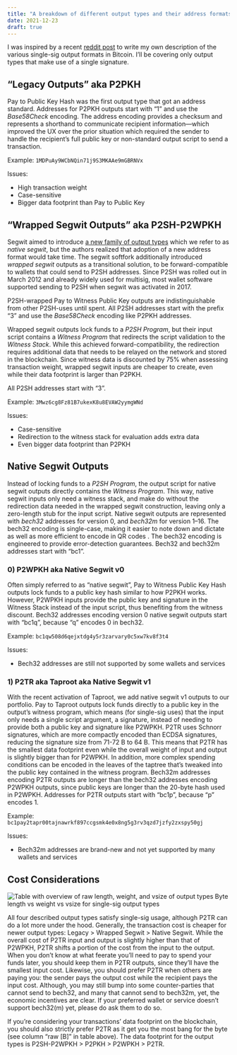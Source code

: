 ```yaml
---
title: "A breakdown of different output types and their address formats"
date: 2021-12-23
draft: true
---
```


I was inspired by a recent [reddit post](https://www.reddit.com/r/Bitcoin/comments/rjdao2/people_keep_asking_me_about_the_different_types/) to write my own description of the various single-sig output formats in Bitcoin. I’ll be covering only output types that make use of a single signature.

## “Legacy Outputs” aka P2PKH

Pay to Public Key Hash was the first output type that got an address standard. Addresses for P2PKH outputs start with “1” and use the *Base58Check* encoding. The address encoding provides a checksum and represents a shorthand to communicate recipient information—which improved the UX over the prior situation which required the sender to handle the recipient’s full public key or non-standard output script to send a transaction.

Example: `1MDPuAy9WCbNQin71j9S3MKAAe9mGBRNVx`

Issues:

- High transaction weight
- Case-sensitive
- Bigger data footprint than Pay to Public Key

## “Wrapped Segwit Outputs” aka P2SH-P2WPKH

Segwit aimed to introduce [a new family of output types](https://github.com/bitcoin/bips/blob/master/bip-0143.mediawiki) which we refer to as *native segwit*, but the authors realized that adoption of a new address format would take time. The segwit softfork additionally introduced *wrapped segwit* outputs as a transitional solution, to be forward-compatible to wallets that could send to P2SH addresses. Since P2SH was rolled out in March 2012 and already widely used for multisig, most wallet software supported sending to P2SH when segwit was activated in 2017.

P2SH-wrapped Pay to Witness Public Key outputs are indistinguishable from other P2SH-uses until spent. All P2SH addresses start with the prefix “3” and use the *Base58Check* encoding like P2PKH addresses.

Wrapped segwit outputs lock funds to a *P2SH Program*, but their input script contains a *Witness Program* that redirects the script validation to the *Witness Stack*. While this achieved forward-compatibility, the redirection requires additional data that needs to be relayed on the network and stored in the blockchain. Since witness data is discounted by 75% when assessing transaction weight, wrapped segwit inputs are cheaper to create, even while their data footprint is larger than P2PKH.

All P2SH addresses start with “3”.

Example: `3Mwz6cg8Fz81B7ukexK8u8EVAW2yymgWNd`

Issues:

- Case-sensitive
- Redirection to the witness stack for evaluation adds extra data
- Even bigger data footprint than P2PKH

## Native Segwit Outputs

Instead of locking funds to a *P2SH Program*, the output script for native segwit outputs directly contains the *Witness Program*. This way, native segwit inputs only need a witness stack, and make do without the redirection data needed in the wrapped segwit construction, leaving only a zero-length stub for the input script. Native segwit outputs are represented with *bech32* addresses for version 0, and *bech32m* for version 1–16. The bech32 encoding is single-case, making it easier to note down and dictate as well as more efficient to encode in QR codes . The bech32 encoding is engineered to provide error-detection guarantees. Bech32 and bech32m addresses start with “bc1”.

### 0) P2WPKH aka Native Segwit v0

Often simply referred to as “native segwit”, Pay to Witness Public Key Hash outputs lock funds to a public key hash similar to how P2PKH works. However, P2WPKH inputs provide the public key and signature in the Witness Stack instead of the input script, thus benefiting from the witness discount. Bech32 addresses encoding version 0 native segwit outputs start with “bc1q”, because “q” encodes 0 in bech32.

Example: `bc1qw508d6qejxtdg4y5r3zarvary0c5xw7kv8f3t4`

Issues:

- Bech32 addresses are still not supported by some wallets and services

### 1) P2TR aka Taproot aka Native Segwit v1

With the recent activation of Taproot, we add native segwit v1 outputs to our portfolio. Pay to Taproot outputs lock funds directly to a public key in the output’s witness program, which means (for single-sig uses) that the input only needs a single script argument, a signature, instead of needing to provide both a public key and signature like P2WPKH. P2TR uses Schnorr signatures, which are more compactly encoded than ECDSA signatures, reducing the signature size from 71-72 B to 64 B. This means that P2TR has the smallest data footprint even while the overall weight of input and output is slightly bigger than for P2WPKH. In addition, more complex spending conditions can be encoded in the leaves of the taptree that’s tweaked into the public key contained in the witness program. Bech32m addresses encoding P2TR outputs are longer than the bech32 addresses encoding P2WPKH outputs, since public keys are longer than the 20-byte hash used in P2WPKH. Addresses for P2TR outputs start with “bc1p”, because “p” encodes 1.

Example: `bc1pay2tapr00tajnawrkf897ccgsmk4e0x8ng5g3rv3qzd7jzfy2zxspy50gj`

Issues:

- Bech32m addresses are brand-new and not yet supported by many wallets and services

## Cost Considerations

![Table with overview of raw length, weight, and vsize of output types](/images/output-types.png)
Byte length vs weight vs vsize for single-sig output types

All four described output types satisfy single-sig usage, although P2TR can do a lot more under the hood. Generally, the transaction cost is cheaper for newer output types: Legacy > Wrapped Segwit > Native Segwit. While the overall cost of P2TR input and output is slightly higher than that of P2WPKH, P2TR shifts a portion of the cost from the input to the output. When you don’t know at what feerate you’ll need to pay to spend your funds later, you should keep them in P2TR outputs, since they’ll have the smallest input cost. Likewise, you should prefer P2TR when others are paying you: the sender pays the output cost while the recipient pays the input cost. Although, you may still bump into some counter-parties that cannot send to bech32, and many that cannot send to bech32m, yet, the economic incentives are clear. If your preferred wallet or service doesn’t support bech32(m) yet, please do ask them to do so.

If you’re considering your transactions’ data footprint on the blockchain, you should also strictly prefer P2TR as it get you the most bang for the byte (see column “raw [B]” in table above). The data footprint for the output types is P2SH-P2WPKH > P2PKH > P2WPKH > P2TR.

